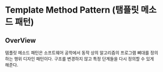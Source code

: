 # Template Method Pattern (탬플릿 메소드 패턴)

## OverView

템플릿 메소드 패턴은 소프트웨어 공학에서 동작 상의 알고리즘의 프로그램 뼈대를 정의하는 행위 디자인 패턴이다.
구조를 변경하지 않고 특정 단계들을 다시 정의할 수 있게 해준다.